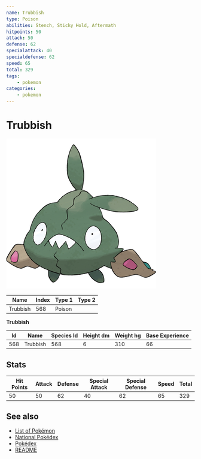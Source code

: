 ```yaml
---
name: Trubbish
type: Poison
abilities: Stench, Sticky Hold, Aftermath
hitpoints: 50
attack: 50
defense: 62
specialattack: 40
specialdefense: 62
speed: 65
total: 329
tags:
    - pokemon
categories:
    - pokemon
---
```


# Trubbish


![Trubbish](images/568.png)

| **Name** | **Index** | **Type 1** | **Type 2** |
|----|----|----|----|
| Trubbish | 568 | Poison  |  |

**Trubbish** 




| **Id** | **Name** | **Species Id** | **Height dm** | **Weight hg** | **Base Experience** |
|--------|----------|----------------|------------|------------|---------------------|
| 568 | Trubbish | 568 | 6 | 310 | 66 |



## Stats

| **Hit Points** | **Attack** | **Defense** | **Special Attack** | **Special Defense** | **Speed** | **Total** |
|----------------|------------|-------------|--------------------|---------------------|-----------|-----------|
| 50 | 50 | 62 | 40 | 62 | 65 | 329 |

## See also

- [List of Pokémon](../pokemon.md)
- [National Pokédex](../national_pokedex.md)
- [Pokédex](../pokedex.md)
- [README](../README.md)
